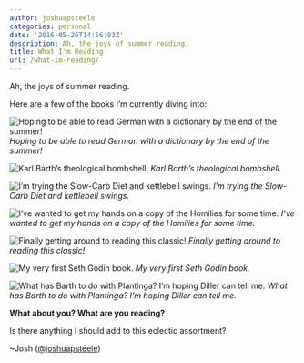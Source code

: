 ```yaml
---
author: joshuapsteele
categories: personal
date: '2016-05-26T14:56:03Z'
description: Ah, the joys of summer reading.
title: What I'm Reading
url: /what-im-reading/
---
```


Ah, the joys of summer reading.

Here are a few of the books I’m currently diving into:

![Hoping to be able to read German with a dictionary by the end of the summer!](https://joshuapsteele.com/wp-content/uploads/2016/05/IMG_0493-300x225.jpg)
*Hoping to be able to read German with a dictionary by the end of the summer!*

![Karl Barth’s theological bombshell.](https://joshuapsteele.com/wp-content/uploads/2016/05/IMG_0492-300x225.jpg)
*Karl Barth’s theological bombshell.*

![I’m trying the Slow-Carb Diet and kettlebell swings.](https://joshuapsteele.com/wp-content/uploads/2016/05/IMG_0494-300x225.jpg)
*I’m trying the Slow-Carb Diet and kettlebell swings.*

![I’ve wanted to get my hands on a copy of the Homilies for some time.](https://joshuapsteele.com/wp-content/uploads/2016/05/IMG_0500-300x225.jpg)
*I’ve wanted to get my hands on a copy of the Homilies for some time.*

![Finally getting around to reading this classic!](https://joshuapsteele.com/wp-content/uploads/2016/05/IMG_0495-300x225.jpg)
*Finally getting around to reading this classic!*

![My very first Seth Godin book.](https://joshuapsteele.com/wp-content/uploads/2016/05/IMG_0499-300x225.jpg)
*My very first Seth Godin book.*

![What has Barth to do with Plantinga? I’m hoping Diller can tell me.](https://joshuapsteele.com/wp-content/uploads/2016/05/IMG_0496-300x225.jpg)
*What has Barth to do with Plantinga? I’m hoping Diller can tell me.*

**What about you? What are you reading?**

Is there anything I should add to this eclectic assortment?

~Josh ([@joshuapsteele](https://twitter.com/joshuapsteele))